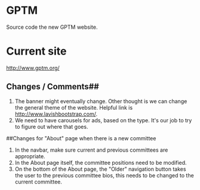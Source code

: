 # GPTM
Source code the new GPTM website.

# Current site
http://www.gptm.org/


## Changes / Comments##
1. The banner might eventually change. Other thought is we can change the general theme of the website. Helpful link is http://www.lavishbootstrap.com/.
2. We need to have carousels for ads, based on the type. It's our job to try to figure out where that goes.


##Changes for "About" page when there is a new committee 
1. In the navbar, make sure current and previous committees are appropriate.
2. In the About page itself, the committee positions need to be modified.
3. On the bottom of the About page, the "Older" navigation button takes the user to the previous committee bios, this needs to be changed to the current committee.
